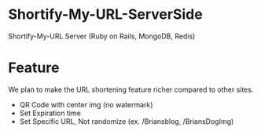 # Shortify-My-URL-ServerSide
Shortify-My-URL Server (Ruby on Rails, MongoDB, Redis)

# Feature
We plan to make the URL shortening feature richer compared to other sites.
- QR Code with center img (no watermark)
- Set Expiration time
- Set Specific URL, Not randomize (ex. /Briansblog, /BriansDogImg)
